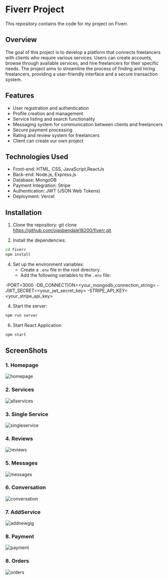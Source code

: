 # Fiverr Project

This repository contains the code for my project on Fiverr.

## Overview

The goal of this project is to develop a platform that connects freelancers with clients who require various services. Users can create accounts, browse through available services, and hire freelancers for their specific needs. The project aims to streamline the process of finding and hiring freelancers, providing a user-friendly interface and a secure transaction system.

## Features

- User registration and authentication
- Profile creation and management
- Service listing and search functionality
- Messaging system for communication between clients and freelancers
- Secure payment processing
- Rating and review system for freelancers
- Client can create our own project

## Technologies Used

- Front-end: HTML, CSS, JavaScript,ReactJs
- Back-end: Node.js, Express.js
- Database: MongoDB
- Payment Integration: Stripe
- Authentication: JWT (JSON Web Tokens)
- Deployment: Vercel

## Installation

1. Clone the repository:
git clone https://github.com/ojasbendale18200/fiverr.git

2. Install the dependencies:
```bash
cd fiverr
npm install
````

4. Set up the environment variables:
   - Create a `.env` file in the root directory.
   - Add the following variables to the `.env` file:


-PORT=3000
-DB_CONNECTION=<your_mongodb_connection_string>
-JWT_SECRET=<your_jwt_secret_key>
-STRIPE_API_KEY=<your_stripe_api_key>

4. Start the server:
```bash
npm run server
```


6. Start React Application
```bash
npm start
```

## ScreenShots


### 1. Homepage
![homepage](https://github.com/ojasbendale18200/fiverr/assets/78263538/817c7f2c-a2fc-439a-a780-dace509b69b4)

### 2. Services
![allservices](https://github.com/ojasbendale18200/fiverr/assets/78263538/b26fb2e4-2ca2-47a5-916e-88ce70d6504d)

### 3. Single Service
![singleservice](https://github.com/ojasbendale18200/fiverr/assets/78263538/bf425e05-833d-47c0-b78b-4ed5e4112f31)

### 4. Reviews
![reviews](https://github.com/ojasbendale18200/fiverr/assets/78263538/20025f84-773d-4740-bf74-658b693a5bee)

### 5. Messages
![messages](https://github.com/ojasbendale18200/fiverr/assets/78263538/85e44794-1a76-4ed8-a495-9eaa29ce5391)

### 6. Conversation
![conversation](https://github.com/ojasbendale18200/fiverr/assets/78263538/d6cd0694-c8f8-4e4a-b13a-e22eadf5feab)

### 7. AddService
![addnewgig](https://github.com/ojasbendale18200/fiverr/assets/78263538/fc23de4c-8adc-4c51-8752-4228fbdc3b7f)

### 8. Payment
![payment](https://github.com/ojasbendale18200/fiverr/assets/78263538/b0922ffd-e1cf-4bda-ae11-78369861e908)

### 8. Orders
![orders](https://github.com/ojasbendale18200/fiverr/assets/78263538/efc358bd-f0cf-4b9f-a20e-0ecf2a10c340)







